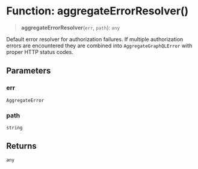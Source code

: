 # Function: aggregateErrorResolver()

> **aggregateErrorResolver**(`err`, `path`): `any`

Default error resolver for authorization failures.
If multiple authorization errors are encountered they are combined into `AggregateGraphQLError` with proper HTTP status codes.

## Parameters

### err

`AggregateError`

### path

`string`

## Returns

`any`
